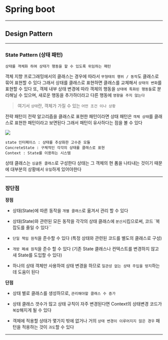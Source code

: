 # Spring boot
---
## Design Pattern
---
### State Pattern (상태 패턴)
```
상태를 객체화 하여 상태가 행동을 할 수 있도록 위임하는 패턴
```
객체 지향 프로그래밍에서의 클래스는 경우에 따라서 `무형태의 행위 / 동작`도 클래스로 묶어 표현할 수 있다
그래서 상태를 클래스로 표현하면 클래스를 교체해서 `상태의 변화`를 표현할 수 있다
또, 객체 내부 상태 변경에 따라 객체의 행동을 `상태에 특화된 행동들`로 분리해닐 수 있으며, 새로운 행동을 추가하더라고 다른 행동에 `영향을 주지 않는다`
> 여기서 `상태`란, 객체가 가질 수 있는 `어떤 조건 이나 상황`

전략 패턴이 전략 알고리즘을 클래스로 표현한 패턴이라면 상태 패턴은 `객체 상태`를 클래스로 표현한 패턴이라고 보면된다
그래서 패턴이 유사하다는 점을 볼 수 있다

![](https://miro.medium.com/v2/resize:fit:1400/0*S7pZHlsh4VPZiz7q)
```
state 인터페이스 : 상태를 추상화한 고수준 모듈
ConcreteState : 구체적인 각각의 상태를 클래스로 표현
Context : State를 이용하는 시스템
```
상태 클래스는 `싱글톤 클래스`로 구성한다
상태는 그 객체의 현 폼을 나타내는 것이기 때문에 대부분의 상황에서 `유일`하게 있어야한다

---
### 장단점
**장점**   
- 상태(State)에 따른 동작을 `개별 클래스`로 옮겨서 관리 할 수 있다

- 상태(State)와 관련된 모든 동작을 각각의 상태 클래스에 `분산`시킴으로써, 코드 `복잡도를 줄일 수 있다``
- `단일 책임 원칙`을 준수할 수 있다 (특정 상태와 관련된 코드를 별도의 클래스로 구성)
- `개방 폐쇄 원칙`을 준수 할 수 있다 (기존 State 클래스나 컨텍스트를 변경하지 않고 새 State를 도입할 수 있다)
- 하나의 상태 객체만 사용하여 상태 변경을 하므로 `일관성 없는 상태 주입을 방지`하는데 도움이 된다

**단점**   
- 상태 별로 클래스를 생성하므로, `관리해야할 클래스 수 증가`

- 상태 클래스 갯수가 많고 상태 규칙이 자주 변경된다면 Context의 상태변경 코드가 `복잡`해지게 될 수 있다
- 객체에 적용할 상태가 몇가지 밖에 없거나 거의 `상태 변경이 이루어지지 않은 경우` 패턴을 적용하는 것이 `과도`할 수 있다

---